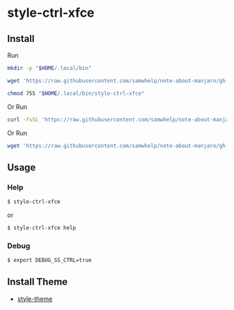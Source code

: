 
# style-ctrl-xfce

## Install

Run

``` sh
mkdir -p "$HOME/.local/bin"

wget 'https://raw.githubusercontent.com/samwhelp/note-about-manjaro/gh-pages/_demo/project/style-xfce/style-ctrl/style-ctrl-xfce' -O "$HOME/.local/bin/style-ctrl-xfce"

chmod 755 "$HOME/.local/bin/style-ctrl-xfce"
```

Or Run

``` sh
curl -fsSL 'https://raw.githubusercontent.com/samwhelp/note-about-manjaro/gh-pages/_demo/project/style-xfce/style-ctrl/remote-install.sh' | bash
```

Or Run

``` sh
wget 'https://raw.githubusercontent.com/samwhelp/note-about-manjaro/gh-pages/_demo/project/style-xfce/style-ctrl/remote-install.sh' -q -O - | bash
```


## Usage


### Help

``` sh
$ style-ctrl-xfce
```

or

``` sh
$ style-ctrl-xfce help
```


### Debug

``` sh
$ export DEBUG_SS_CTRL=true
```


## Install Theme

* [style-theme](../style-theme)
